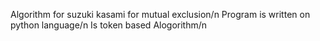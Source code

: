 Algorithm for suzuki kasami for mutual exclusion/n
Program is written on python language/n
Is token based Alogorithm/n
